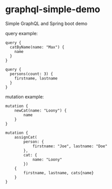 # graphql-simple-demo
Simple GraphQL and Spring boot demo

query example:
```
query {
  catByName(name: "Max") {
    name
  }
}

query {
  persons(count: 3) {
    firstname, lastname
  }
}
```

mutation example:
```
mutation {
    newCat(name: "Loony") {
        name
    }
}

mutation {
    assignCat(
        person: {
            firstname: "Joe", lastname: "Doe"
        }, 
        cat: {
            name: "Loony"
        }) 
    {
        firstname, lastname, cats{name}
    }
}
```
